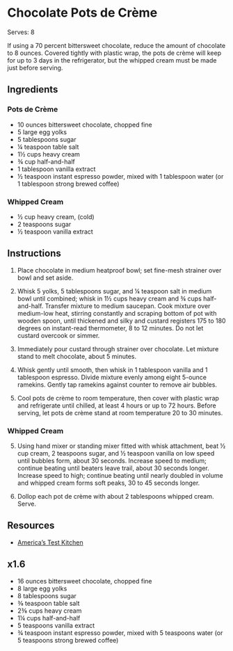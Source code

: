 # Chocolate Pots de Crème

Serves: 8

If using a 70 percent bittersweet chocolate, reduce the amount of chocolate to 8 ounces. Covered tightly with plastic wrap, the pots de crème will keep for up to 3 days in the refrigerator, but the whipped cream must be made just before serving.

## Ingredients

### Pots de Crème

* 10 ounces bittersweet chocolate, chopped fine
* 5 large egg yolks
* 5 tablespoons sugar
* ¼ teaspoon table salt
* 1½ cups heavy cream
* ¾ cup half-and-half
* 1 tablespoon vanilla extract
* ½ teaspoon instant espresso powder, mixed with 1 tablespoon water (or 1 tablespoon strong brewed coffee)

### Whipped Cream

* ½ cup heavy cream, (cold)
* 2 teaspoons sugar
* ½ teaspoon vanilla extract

## Instructions

1. Place chocolate in medium heatproof bowl; set fine-mesh strainer over bowl and set aside.

2. Whisk 5 yolks, 5 tablespoons sugar, and ¼ teaspoon salt in medium bowl until combined; whisk in 1½ cups heavy cream and ¾ cups half-and-half. Transfer mixture to medium saucepan. Cook mixture over medium-low heat, stirring constantly and scraping bottom of pot with wooden spoon, until thickened and silky and custard registers 175 to 180 degrees on instant-read thermometer, 8 to 12 minutes. Do not let custard overcook or simmer.

3. Immediately pour custard through strainer over chocolate. Let mixture stand to melt chocolate, about 5 minutes.

4. Whisk gently until smooth, then whisk in 1 tablespoon vanilla and 1 tablespoon espresso. Divide mixture evenly among eight 5-ounce ramekins. Gently tap ramekins against counter to remove air bubbles.

4. Cool pots de crème to room temperature, then cover with plastic wrap and refrigerate until chilled, at least 4 hours or up to 72 hours. Before serving, let pots de crème stand at room temperature 20 to 30 minutes.

### Whipped Cream

5. Using hand mixer or standing mixer fitted with whisk attachment, beat ½ cup cream, 2 teaspoons sugar, and ½ teaspoon vanilla on low speed until bubbles form, about 30 seconds. Increase speed to medium; continue beating until beaters leave trail, about 30 seconds longer. Increase speed to high; continue beating until nearly doubled in volume and whipped cream forms soft peaks, 30 to 45 seconds longer.

6. Dollop each pot de crème with about 2 tablespoons whipped cream. Serve.

## Resources

* [America’s Test Kitchen](https://www.americastestkitchen.com/recipes/3196-chocolate-pots-de-creme)

## x1.6

* 16 ounces bittersweet chocolate, chopped fine
* 8 large egg yolks
* 8 tablespoons sugar
* ⅜ teaspoon table salt
* 2⅜ cups heavy cream
* 1¼ cups half-and-half
* 5 teaspoons vanilla extract
* ¾ teaspoon instant espresso powder, mixed with 5 teaspoons water (or 5 teaspoons strong brewed coffee)
